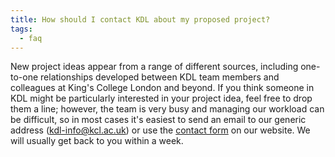 ```yaml
---
title: How should I contact KDL about my proposed project?
tags:
  - faq
---
```


New project ideas appear from a range of different sources, including one-to-one relationships developed between KDL team members and colleagues at King's College London and beyond. If you think someone in KDL might be particularly interested in your project idea, feel free to drop them a line; however, the team is very busy and managing our workload can be difficult, so in most cases it's easiest to send an email to our generic address (kdl-info@kcl.ac.uk) or use the [contact form](https://forms.clickup.com/26475560/f/t7z18-888/8C8AHFIVVZLW8NTIWA) on our website. We will usually get back to you within a week. 
